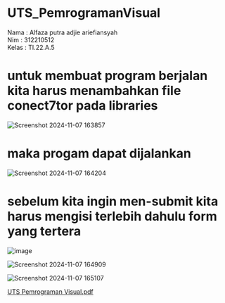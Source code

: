 # UTS_PemrogramanVisual

Nama  : Alfaza putra adjie ariefiansyah <BR>
Nim   : 312210512 <BR>
Kelas : TI.22.A.5

# untuk membuat program berjalan kita harus menambahkan file conect7tor pada libraries
![Screenshot 2024-11-07 163857](https://github.com/user-attachments/assets/eb1b4ca3-f3f2-4946-99d4-9934475762a3)

# maka progam dapat dijalankan 
![Screenshot 2024-11-07 164204](https://github.com/user-attachments/assets/2656f3cf-38cf-47dc-84c5-e343519e8520)

# sebelum kita ingin men-submit kita harus mengisi terlebih dahulu form yang tertera
![image](https://github.com/user-attachments/assets/56ccbb96-7d63-4444-9acb-5026ff316544)

![Screenshot 2024-11-07 164909](https://github.com/user-attachments/assets/921ddff7-4d5f-42c8-aeec-28faf8d1a31e)

![Screenshot 2024-11-07 165107](https://github.com/user-attachments/assets/0a077977-a4d3-4305-8f36-120aa95f41db)

[UTS Pemrograman Visual.pdf](https://github.com/user-attachments/files/17659492/UTS.Pemrograman.Visual.pdf)
